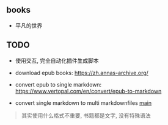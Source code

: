 ## books

* 平凡的世界

## TODO

* 使用交互, 完全自动化插件生成脚本

* download epub books: https://zh.annas-archive.org/
* convert epub to single markdown: https://www.vertopal.com/en/convert/epub-to-markdown
* convert single markdown to multi markdownfiles [main](./src/main.js)

> 其实使用什么格式不重要, 书籍都是文字, 没有特殊语法
